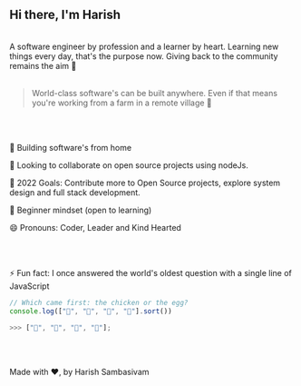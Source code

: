 <h2> Hi there, I'm Harish  </h1>
<!-- <img align='right' src="https://media.giphy.com/media/M9gbBd9nbDrOTu1Mqx/giphy.gif" width="230"> -->
<br />
A software engineer by profession and a learner by heart. Learning new things every day, that's the purpose now. Giving back to the community remains the aim 🎯
<br />  <br />             

> World-class software's can be built anywhere. Even if that means you're working from a farm in a remote village 💚
<br />
<br />


🌱 Building software's from home 
     
👯 Looking to collaborate on open source projects using nodeJs.    
       
🥅 2022 Goals: Contribute more to Open Source projects, explore system design and full stack development.

🍎 Beginner mindset (open to learning) 

😄 Pronouns: Coder, Leader and Kind Hearted

<br />
<br />


⚡ Fun fact: I once answered the world's oldest question with a single line of JavaScript

```javascript
// Which came first: the chicken or the egg?
console.log(["🥚", "🐣", "🐥", "🐔"].sort())

>>> ["🐔", "🥚", "🐣", "🐥"];
```
<br />
<br />

Made with ❤, by Harish Sambasivam
